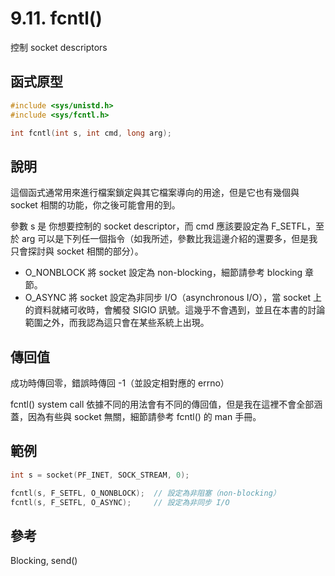 # 9.11. fcntl()

控制 socket descriptors

## 函式原型

```c
#include <sys/unistd.h>
#include <sys/fcntl.h>

int fcntl(int s, int cmd, long arg);
```

## 說明

這個函式通常用來進行檔案鎖定與其它檔案導向的用途，但是它也有幾個與 socket 相關的功能，你之後可能會用的到。

參數 s 是 你想要控制的 socket descriptor，而 cmd 應該要設定為 F\_SETFL，至於 arg 可以是下列任一個指令（如我所述，參數比我這邊介紹的還要多，但是我只會探討與 socket 相關的部分）。

* O\_NONBLOCK    將 socket 設定為 non-blocking，細節請參考 blocking 章節。
* O\_ASYNC     將 socket 設定為非同步 I/O（asynchronous I/O），當 socket 上的資料就緒可收時，會觸發 SIGIO 訊號。這幾乎不會遇到，並且在本書的討論範圍之外，而我認為這只會在某些系統上出現。

## 傳回值

成功時傳回零，錯誤時傳回 -1（並設定相對應的 errno）

fcntl() system call 依據不同的用法會有不同的傳回值，但是我在這裡不會全部涵蓋，因為有些與 socket 無關，細節請參考 fcntl() 的 man 手冊。

## 範例

```c
int s = socket(PF_INET, SOCK_STREAM, 0);

fcntl(s, F_SETFL, O_NONBLOCK);  // 設定為非阻塞（non-blocking）
fcntl(s, F_SETFL, O_ASYNC);     // 設定為非同步 I/O
```

## 參考

Blocking, send()
